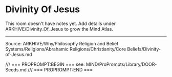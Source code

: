 # Divinity Of Jesus

This room doesn't have notes yet. Add details under ARKHIVE/Divinity_Of_Jesus to grow the Mind Atlas.

---
Source: ARKHIVE/Why/Philosophy Religion and Belief Systems/Religions/Abrahamic Religions/Christianity/Core Beliefs/Divinity-of-Jesus.md

/// === PROPROMPT:BEGIN ===
see: MIND/ProPrompts/Library/DOOR-Seeds.md
/// === PROPROMPT:END ===

